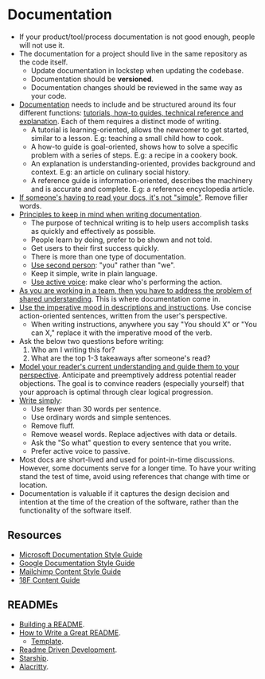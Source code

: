# Documentation

- If your product/tool/process documentation is not good enough, people will not use it.
- The documentation for a project should live in the same repository as the code itself.
  - Update documentation in lockstep when updating the codebase.
  - Documentation should be **versioned**.
  - Documentation changes should be reviewed in the same way as your code.
- [Documentation](https://diataxis.fr/) needs to include and be structured around its four different functions: [tutorials, how-to guides, technical reference and explanation](https://documentation.divio.com/introduction/). Each of them requires a distinct mode of writing.
  - A tutorial is learning-oriented, allows the newcomer to get started, similar to a lesson. E.g: teaching a small child how to cook.
  - A how-to guide is goal-oriented, shows how to solve a specific problem with a series of steps. E.g: a recipe in a cookery book.
  - An explanation is understanding-oriented, provides background and context. E.g: an article on culinary social history.
  - A reference guide is information-oriented, describes the machinery and is accurate and complete. E.g: a reference encyclopedia article.
- [If someone's having to read your docs, it's not "simple"](https://justsimply.dev/). Remove filler words.
- [Principles to keep in mind when writing documentation](https://mkaz.blog/misc/notes-on-technical-writing/).
  - The purpose of technical writing is to help users accomplish tasks as quickly and effectively as possible.
  - People learn by doing, prefer to be shown and not told.
  - Get users to their first success quickly.
  - There is more than one type of documentation.
  - [Use second person](https://developers.google.com/style/person): "you" rather than "we".
  - Keep it simple, write in plain language.
  - [Use active voice](https://developers.google.com/style/voice): make clear who's performing the action.
- [As you are working in a team, then you have to address the problem of shared understanding](https://surfingcomplexity.blog/2022/11/24/writing-docs-well-why-should-a-software-engineer-care/). This is where documentation come in.
- [Use the imperative mood in descriptions and instructions](https://twitter.com/kepano/status/1751354613041872985). Use concise action-oriented sentences, written from the user's perspective.
  - When writing instructions, anywhere you say "You should X" or "You can X," replace it with the imperative mood of the verb.
- Ask the below two questions before writing:
  1. Who am I writing this for?
  2. What are the top 1-3 takeaways after someone's read?
- [Model your reader's current understanding and guide them to your perspective](https://grantslatton.com/how-to-design-document). Anticipate and preemptively address potential reader objections. The goal is to convince readers (especially yourself) that your approach is optimal through clear logical progression.
- [Write simply](https://zodvik.com/posts/on-writing-well/):
  - Use fewer than 30 words per sentence.
  - Use ordinary words and simple sentences.
  - Remove fluff.
  - Remove weasel words. Replace adjectives with data or details.
  - Ask the "So what" question to every sentence that you write.
  - Prefer active voice to passive.
- Most docs are short-lived and used for point-in-time discussions. However, some documents serve for a longer time. To have your writing stand the test of time, avoid using references that change with time or location.
- Documentation is valuable if it captures the design decision and intention at the time of the creation of the software, rather than the functionality of the software itself.

## Resources

- [Microsoft Documentation Style Guide](https://docs.microsoft.com/en-us/style-guide/welcome/)
- [Google Documentation Style Guide](https://developers.google.com/style)
- [Mailchimp Content Style Guide](https://styleguide.mailchimp.com/voice-and-tone/)
- [18F Content Guide](http://web.archive.org/web/20230327160033/https://content-guide.18f.gov/our-style/voice-and-tone/)

## READMEs

- [Building a README](https://readme.so/).
- [How to Write a Great README](https://www.appsmith.com/blog/write-a-great-readme).
  - [Template](https://www.makeareadme.com/).
- [Readme Driven Development](https://tom.preston-werner.com/2010/08/23/readme-driven-development).
- [Starship](https://github.com/starship/starship).
- [Alacritty](https://github.com/alacritty/alacritty).
